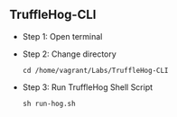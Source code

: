## TruffleHog-CLI
* Step 1: Open terminal
* Step 2: Change directory

	 `cd /home/vagrant/Labs/TruffleHog-CLI`
* Step 3: Run TruffleHog Shell Script
	
	`sh run-hog.sh`


